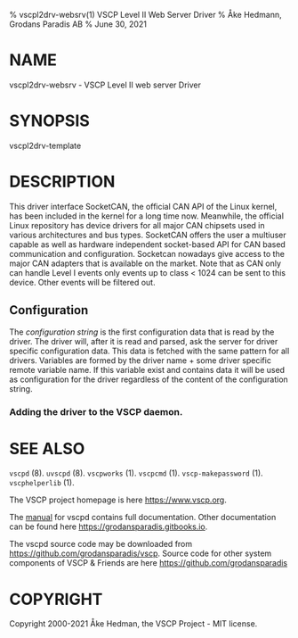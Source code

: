 % vscpl2drv-websrv(1) VSCP Level II Web Server Driver
% Åke Hedmann, Grodans Paradis AB
% June 30, 2021

# NAME

vscpl2drv-websrv - VSCP Level II web server Driver

# SYNOPSIS

vscpl2drv-template

# DESCRIPTION

This driver interface SocketCAN, the official CAN API of the Linux kernel, has been included in the kernel for a long time now. Meanwhile, the official Linux repository has device drivers for all major CAN chipsets used in various architectures and bus types. SocketCAN offers the user a multiuser capable as well as hardware independent socket-based API for CAN based communication and configuration. Socketcan nowadays give access to the major CAN adapters that is available on the market. Note that as CAN only can handle Level I events only events up to class < 1024 can be sent to this device. Other events will be filtered out.

## Configuration

The *configuration string* is the first configuration data that is read by the driver. The driver will, after it is read and parsed, ask the server for driver specific configuration data. This data is fetched with the same pattern for all drivers. Variables are formed by the driver name + some driver specific remote variable name. If this variable exist and contains data it will be used as configuration for the driver regardless of the content of the configuration string.

### Adding the driver to the VSCP daemon.



# SEE ALSO

`vscpd` (8).
`uvscpd` (8).
`vscpworks` (1).
`vscpcmd` (1).
`vscp-makepassword` (1).
`vscphelperlib` (1).

The VSCP project homepage is here <https://www.vscp.org>.

The [manual](https://grodansparadis.gitbooks.io/the-vscp-daemon) for vscpd contains full documentation. Other documentation can be found here <https://grodansparadis.gitbooks.io>.

The vscpd source code may be downloaded from <https://github.com/grodansparadis/vscp>. Source code for other system components of VSCP & Friends are here <https://github.com/grodansparadis>

# COPYRIGHT
Copyright 2000-2021 Åke Hedman, the VSCP Project - MIT license.




